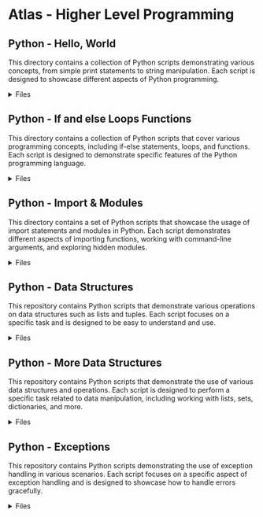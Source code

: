 # Atlas - Higher Level Programming
## Python - Hello, World

This directory contains a collection of Python scripts demonstrating various concepts, from simple print statements to string manipulation. Each script is designed to showcase different aspects of Python programming.
<details>
<summary> Files</summary>
<ul><li> 
2-print.py
This script uses the print function to display a message that emphasizes the universal and puzzle-like nature of programming.</li>
<li>3-print_number.py
Here, a variable number is assigned a value, and the print statement displays it as part of a string.</li>
<li>4-print_float.py
This script introduces floating-point numbers and uses formatted strings to display a specific number with two decimal places.</li>
<li>5-print_string.py
The script demonstrates string repetition and slicing, displaying the original string repeated three times and only its first nine characters.</li>
<li>6-concat.py
This script showcases string concatenation using the f-string format to create a welcome message. </li>
<li>7-edges.py
The script demonstrates string slicing to extract specific portions of a word, including the first three letters, last two letters, and excluding the first and last letters </li>
<li>8-concat_edges.py
This script involves string slicing to concatenate specific segments of a longer string.</li>
<li>9-easter_egg.py
This script imports and prints the Zen of Python, a set of guiding principles for writing computer programs.</li>
</details>
  
## Python - If and else Loops Functions

This directory contains a collection of Python scripts that cover various programming concepts, including if-else statements, loops, and functions. Each script is designed to demonstrate specific features of the Python programming language.
<details>
<summary> Files</summary>
<ul><li> 
0-positive_or_negative.py
This script generates a random number and determines whether it's positive, negative, or zero.</li>
<li>1-last_digit.py
This script determines and analyzes the last digit of a randomly generated number.</li>
<li>2-print_alphabet.py
This script prints the alphabet in lowercase.</li>
<li>3-print_alphabt.py
This script prints the alphabet excluding the letters 'e' and 'q'.</li>
<li>4-print_hexa.py
This script prints decimal numbers along with their hexadecimal equivalents.</li>
<li>5-print_comb2.py
This script prints combinations of two-digit numbers.</li>
<li>6-print_comb3.py
This script prints combinations of two-digit numbers without repetition.</li>
<li>7-islower.py
This script defines a function to check if a given character is lowercase.</li>
<li>8-uppercase.py
This script defines a function to convert lowercase characters in a string to uppercase.</li>
<li>9-print_last_digit.py
This script defines a function to print and return the last digit of a number.</li>
<li>10-add.py
This script defines a function to add two numbers.</li>
<li>11-pow.py
This script defines a function to calculate the power of one number raised to another.</li>
<li>12-fizzbuzz.py
This script defines a function to implement the classic FizzBuzz problem for numbers from 1 to 100.</li>
</details>
  
## Python - Import & Modules

This directory contains a set of Python scripts that showcase the usage of import statements and modules in Python. Each script demonstrates different aspects of importing functions, working with command-line arguments, and exploring hidden modules.

<details>
<summary> Files</summary>
<ul><li> 
0-add.py
This script imports the add function from the module add_0 and performs a simple addition.</li>
<li> 1-calculation.py
This script imports multiple functions (add, sub, mul, div) from the module calculator_1 and performs various calculations.</li>
<li> 2-args.py
This script demonstrates working with command-line arguments and displays information about the provided arguments.</li>
<li> 3-infinite_add.py
This script calculates the sum of an arbitrary number of command-line arguments.</li>
<li> 4-hidden_discovery.py
This script explores the names in the hidden module hidden_4 and prints those that do not start with double underscores.</li>
<li> 5-variable_load.py
This script imports the variable 'a' from the module variable_load_5 and prints its value. </li>
</details>
  
## Python - Data Structures

This repository contains Python scripts that demonstrate various operations on data structures such as lists and tuples. Each script focuses on a specific task and is designed to be easy to understand and use.

<details>
<summary> Files</summary>
<ul><li>
0-print_list_integer.py
Iterates through each element in the list and prints each integer using the `str.format()` method.</li>

<li>1-element_at.py
 Returns the element at a specific position in the list. Returns `None` if the index is negative or out of range.</li>

<li>2-replace_in_list.py
Replaces the element at a specific position in the list. Returns the original list if the index is negative or out of range.</li>

<li>3-print_reversed_list_integer.py
Prints all integers of a list in reverse order using the `str.format()` method.</li>

<li>4-new_in_list.py
Replaces an element in a list at a specific position without modifying the original list. Returns a copy of the original list if the index is negative or out of range.</li>

<li>5-no_c.py
Removes all characters 'c' and 'C' from a string.</li>

<li>6-print_matrix_integer.py
Prints a matrix of integers using the `str.format()` method.</li>

<li>7-add_tuple.py
Adds two tuples and returns a tuple with the sum of corresponding elements.</li>

<li>8-multiple_returns.py
Returns a tuple with the length of a string and its first character. Returns (0, None) if the string is empty.</li>

<li>9-max_integer.py
Finds the biggest integer in a list.</li>

<li>10-divisible_by_2.py
Finds all multiples of 2 in a list and returns a new list with `True` or `False`.</li>

<li>11-delete_at.py
Deletes the item at a specific position in a list.</li>

<li>12-switch.py
A script that swaps the values of two variables `a` and `b` and prints the result.</li>
</details>

## Python - More Data Structures

This repository contains Python scripts that demonstrate the use of various data structures and operations. Each script is designed to perform a specific task related to data manipulation, including working with lists, sets, dictionaries, and more.

<details>
<summary> Files</summary>
<ul><li>
0-square_matrix_simple.py: Computes the square value of all integers in a matrix.</li>

<li>1-search_replace.py: Replaces all occurrences of an element with another in a new list.</li>

<li>2-uniq_add.py: Adds all unique integers in a list (each integer only once).</li>

<li>3-common_elements.py: Returns a set of common elements in two sets.</li>

<li>4-only_diff_elements.py: Returns a set of elements present in only one set.</li>

<li>5-number_keys.py: Returns the number of keys in a dictionary.</li>

<li>6-print_sorted_dictionary.py: Prints a dictionary by ordered keys.</li>

<li>7-update_dictionary.py: Updates a dictionary with a new key-value pair or modifies the value of an existing key.</li>

<li>8-simple_delete.py: Deletes a key in a dictionary if it exists. </li
<li>9-multiply_by_2.py: Returns a new dictionary with all values multiplied by 2. </li>

<li>10-best_score.py: Returns the key with the biggest integer value in a dictionary.</li>

<li>11-multiply_list_map.py: Returns a new list with all values multiplied by a number using map.</li>

<li>12-roman_to_int.py: Converts a Roman numeral to an integer.</li>
</details>

## Python - Exceptions

This repository contains Python scripts demonstrating the use of exception handling in various scenarios. Each script focuses on a specific aspect of exception handling and is designed to showcase how to handle errors gracefully.

<details>
<summary> Files</summary>
<ul><li>
0-safe_print_list.py: Safely prints the elements of a list up to a specified number. Handles cases where the specified number is greater than the length of the list.</li>

<li>1-safe_print_integer.py: Safely prints an integer using the `"{:d}".format()` method. Handles cases where the value is not an integer.</li>

<li>2-safe_print_list_integers.py: Safely prints integers from a list up to a specified number. Skips elements that are not integers. </li>

<li>3-safe_print_division.py: Safely performs division and prints the result. Handles cases of division by zero and prints the result, whether it's the actual result or `None`.</li>

<li>4-list_division.py: Performs element-wise division of two lists and handles various exceptions, including division by zero, wrong type, and index out of range.</li>

<li>5-raise_exception.py: Raises a `TypeError` with a custom message.</li>

<li>6-raise_exception_msg.py: Raises a `NameError` with a custom message.</li>
</details>

